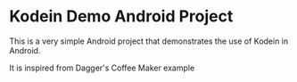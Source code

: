 Kodein Demo Android Project
===========================

This is a very simple Android project that demonstrates the use of Kodein in Android.

It is inspired from Dagger's Coffee Maker example
